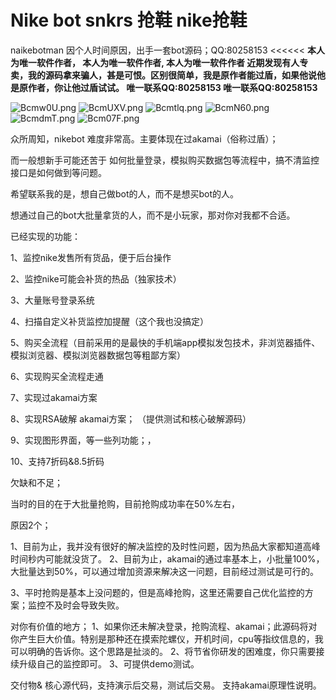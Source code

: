 # Nike bot snkrs 抢鞋 nike抢鞋
naikebotman
因个人时间原因，出手一套bot源码；QQ:80258153
<<<<<<
****本人为唯一软件作者，**
**本人为唯一软件作者,**
**本人为唯一软件作者**
  **近期发现有人专卖，我的源码拿来骗人，甚是可恨。区别很简单，我是原作者能过盾，如果他说他是原作者，你让他过盾试试。**
  唯一联系QQ:80258153 唯一联系QQ:80258153**
>>>>>>>

![Bcmw0U.png](https://s1.ax1x.com/2020/11/04/Bcmw0U.png)
![BcmUXV.png](https://s1.ax1x.com/2020/11/04/BcmUXV.png)
![Bcmtlq.png](https://s1.ax1x.com/2020/11/04/Bcmtlq.png)
![BcmN60.png](https://s1.ax1x.com/2020/11/04/BcmN60.png)
![BcmdmT.png](https://s1.ax1x.com/2020/11/04/BcmdmT.png)
![Bcm07F.png](https://s1.ax1x.com/2020/11/04/Bcm07F.png)

众所周知，nikebot 难度非常高。主要体现在过akamai（俗称过盾）；

而一般想新手可能还苦于 如何批量登录，模拟购买数据包等流程中，搞不清监控接口是如何做到等问题。

希望联系我的是，想自己做bot的人，而不是想买bot的人。

想通过自己的bot大批量拿货的人，而不是小玩家，那对你对我都不合适。


已经实现的功能：

1、监控nike发售所有货品，便于后台操作

2、监控nike可能会补货的热品（独家技术）

3、大量账号登录系统

4、扫描自定义补货监控加提醒（这个我也没搞定）

5、购买全流程（目前采用的是最快的手机端app模拟发包技术，非浏览器插件、模拟浏览器、模拟浏览器数据包等粗鄙方案）

6、实现购买全流程走通

7、实现过akamai方案

8、实现RSA破解  akamai方案； （提供测试和核心破解源码）

9、实现图形界面，等一些列功能；，

10、支持7折码&8.5折码

欠缺和不足；

当时的目的在于大批量抢购，目前抢购成功率在50%左右，

原因2个；

1、目前为止，我并没有很好的解决监控的及时性问题，因为热品大家都知道高峰时间秒内可能就没货了。
2、目前为止，akamai的通过率基本上，小批量100%，大批量达到50%，可以通过增加资源来解决这一问题，目前经过测试是可行的。



3、平时抢购是基本上没问题的，但是高峰抢购，这里还需要自己优化监控的方案；监控不及时会导致失败。


对你有价值的地方；
1、如果你还未解决登录，抢购流程、akamai；此源码将对你产生巨大价值。特别是那种还在摸索陀螺仪，开机时间，cpu等指纹信息的，我可以明确的告诉你。这个思路是扯淡的。
2、将节省你研发的困难度，你只需要接续升级自己的监控即可。
3、可提供demo测试。

交付物&
核心源代码，支持演示后交易，测试后交易。
支持akamai原理性说明。


